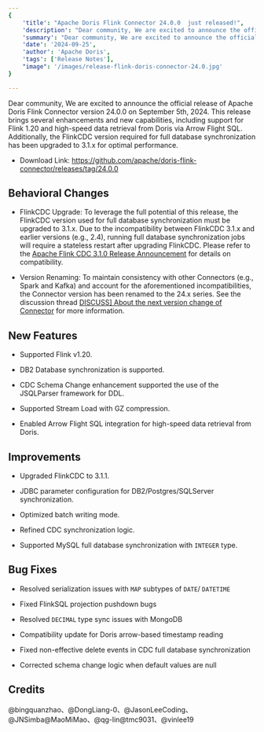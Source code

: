 ```yaml
---
{
    'title': "Apache Doris Flink Connector 24.0.0  just released!",
    'description': "Dear community, We are excited to announce the official release of Apache Doris Flink Connector version 24.0.0 on September 5th, 2024.",
    'summary': "Dear community, We are excited to announce the official release of Apache Doris Flink Connector version 24.0.0 on September 5th, 2024.",
    'date': '2024-09-25',
    'author': 'Apache Doris',
    'tags': ['Release Notes'],
    "image": '/images/release-flink-doris-connector-24.0.jpg'
}

---
```


<!-- 
Licensed to the Apache Software Foundation (ASF) under one
or more contributor license agreements.  See the NOTICE file
distributed with this work for additional information
regarding copyright ownership.  The ASF licenses this file
to you under the Apache License, Version 2.0 (the
"License"); you may not use this file except in compliance
with the License.  You may obtain a copy of the License at

  http://www.apache.org/licenses/LICENSE-2.0

Unless required by applicable law or agreed to in writing,
software distributed under the License is distributed on an
"AS IS" BASIS, WITHOUT WARRANTIES OR CONDITIONS OF ANY
KIND, either express or implied.  See the License for the
specific language governing permissions and limitations
under the License.
-->

Dear community, We are excited to announce the official release of Apache Doris Flink Connector version 24.0.0 on September 5th, 2024. This release brings several enhancements and new capabilities, including support for Flink 1.20 and high-speed data retrieval from Doris via Arrow Flight SQL. Additionally, the FlinkCDC version required for full database synchronization has been upgraded to 3.1.x for optimal performance.

- Download Link: https://github.com/apache/doris-flink-connector/releases/tag/24.0.0

## Behavioral Changes

- FlinkCDC Upgrade: To leverage the full potential of this release, the FlinkCDC version used for full database synchronization must be upgraded to 3.1.x. Due to the incompatibility between FlinkCDC 3.1.x and earlier versions (e.g., 2.4), running full database synchronization jobs will require a stateless restart after upgrading FlinkCDC. Please refer to the [Apache Flink CDC 3.1.0 Release Announcement](https://mp.weixin.qq.com/s/qYW5Bw0IqUHUc8bnfWOIog) for details on compatibility.

- Version Renaming: To maintain consistency with other Connectors (e.g., Spark and Kafka) and account for the aforementioned incompatibilities, the Connector version has been renamed to the 24.x series. See the discussion thread [DISCUSS\] About the next version change of Connector](https://lists.apache.org/thread/8tp215yk0tkgtdfkjdl4svvbljnmxzst) for more information.

## New Features

- Supported Flink v1.20.

- DB2 Database synchronization is supported.

- CDC Schema Change enhancement supported the use of the JSQLParser framework for DDL.

- Supported Stream Load with GZ compression.

- Enabled Arrow Flight SQL integration for high-speed data retrieval from Doris.

## Improvements

- Upgraded FlinkCDC  to 3.1.1.

- JDBC parameter configuration for DB2/Postgres/SQLServer synchronization.

- Optimized batch writing mode.

- Refined CDC synchronization logic.

- Supported MySQL full database synchronization with `INTEGER` type.

## Bug Fixes

- Resolved serialization issues with `MAP` subtypes of `DATE`/ `DATETIME`

- Fixed FlinkSQL projection pushdown bugs

- Resolved `DECIMAL` type sync issues with MongoDB

- Compatibility update for Doris arrow-based timestamp reading

- Fixed non-effective delete events in CDC full database synchronization

- Corrected schema change logic when default values are null

## Credits

@bingquanzhao、@DongLiang-0、@JasonLeeCoding、@JNSimba@MaoMiMao、@qg-lin@tmc9031、@vinlee19